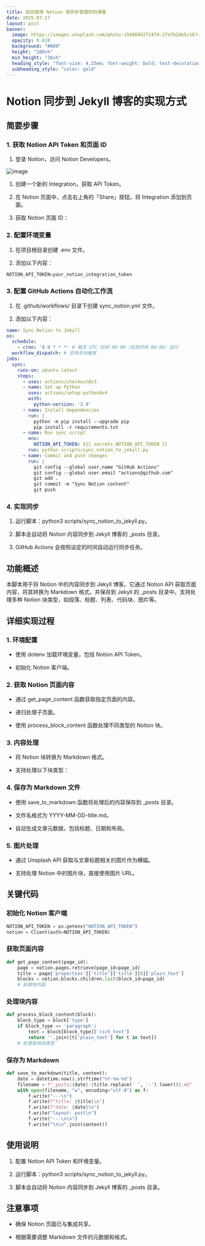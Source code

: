 ```yaml
---
title: 如何使用 Notion 来同步管理你的博客
date: 2025-07-27
layout: post
banner:
  image: https://images.unsplash.com/photo-1566694271474-27e7b2de5c16?crop=entropy&cs=tinysrgb&fit=max&fm=jpg&ixid=M3w2OTIwMzJ8MHwxfHJhbmRvbXx8fHx8fHx8fDE3NTM2MjAzNDF8&ixlib=rb-4.1.0&q=80&w=1080
  opacity: 0.618
  background: "#000"
  height: "100vh"
  min_height: "38vh"
  heading_style: "font-size: 4.25em; font-weight: bold; text-decoration: underline"
  subheading_style: "color: gold"
---
```


# Notion 同步到 Jekyll 博客的实现方式

## 简要步骤

### 1. 获取 Notion API Token 和页面 ID

1. 登录 Notion，访问 Notion Developers。

![image](https://prod-files-secure.s3.us-west-2.amazonaws.com/a7a0cc5a-89b9-4cda-8686-1fba0ca52f40/d19c1afe-dea5-4312-9333-786b0ba83054/image.png?X-Amz-Algorithm=AWS4-HMAC-SHA256&X-Amz-Content-Sha256=UNSIGNED-PAYLOAD&X-Amz-Credential=ASIAZI2LB466WSYBJUCB%2F20250727%2Fus-west-2%2Fs3%2Faws4_request&X-Amz-Date=20250727T124538Z&X-Amz-Expires=3600&X-Amz-Security-Token=IQoJb3JpZ2luX2VjEEoaCXVzLXdlc3QtMiJGMEQCIDGt9PkCGOaOLV1c1hLDPAc8h3PkKZQb9sq%2FkvqGEhGVAiB0KLQdSIRiilSxn%2FpR9sDG2LM0pLLXMZKU4Ta3HcAbhir%2FAwhyEAAaDDYzNzQyMzE4MzgwNSIMk6HOVJCQBHemvJqQKtwDv3E985CJzPcyKXbFeIEfhSi9KkSPP9i%2FfLEoadaPJQnZF0cTVJlgTaNIRFqG%2BmGSqmhHRL5r3agqpK6BnN%2FUKsjpO9LJgVj8NUlHzo04p84spNegZrVlixikQ3fng%2FJrOFfsH8QgWe0Vne0ajfC%2FM2ansWOpkQbo867jPRaY6DgZSfAUobvDJcKxD%2BvH%2FZzmtcNaEYwz1%2F%2FKYTZ85D676gkg64tReczXwbTkDCl%2BEXBTOFJ8CiI%2FIsMksI963p5T3HBQMS7ZyU21u%2BzGjlKrsJfS4mYh65j0MWZvNWWsWEMDuTZceOKqK9V8GeNKOPxxytFGOMn3AvEsOkmCxM7PASyI19hIQdm1WBvHkfvsW9XJv8Le4flJIv%2BaRpuSPaGp%2F8GOftY6LUWaij%2F4l9R5v5cJAdM8LLxSD0DJfZWDrsdmCuYw8SIahfjHLDiQOsRDKWUsfHrJCki4v50y%2Bs6MDS1n2sJOgWkHdttcOI3kwfyLH7c8%2BKjNEHqmXncU6jg2BfjxVmjg9xhrwuG4HvE%2Bsu2tb4L7I1C67dSCNJO3kbUW7T5tfQaEu3EL4uo9Zf%2B23voT%2Bctzl%2F0r8iS2LfkIH4V7x%2BOeSEVC0T8pjN6WeWpaU%2FvjJITpZv%2FI1sIwn9%2BXxAY6pgGRA8%2FIiiI7WevnteizONnqDHYahUACheXgPvCWj6RUUGuoxYDhDrBsDxC6kQGxFCODQ8oaWiu7XAcUesyY4jE3V%2FFzm2M8h6MMwdGegFAf4swZv9UPSqd9L3Cvs9p3Tsm8Dx74OEQ89VKkWZiHIjOF57UKQNz3s5aEVprPPpN9HAxxbXAocA%2Bu6%2Bycglanshm6Clb79vWZNwhrlco%2Fe2M%2FGfiNE9QR&X-Amz-Signature=80c6566441a8bed8146f49240bd0965e300176ea1569fd4cd55c16ab6bd559b2&X-Amz-SignedHeaders=host&x-amz-checksum-mode=ENABLED&x-id=GetObject)

1. 创建一个新的 Integration，获取 API Token。

1. 在 Notion 页面中，点击右上角的「Share」按钮，将 Integration 添加到页面。

1. 获取 Notion 页面 ID：


### 2. 配置环境变量

1. 在项目根目录创建 .env 文件。

1. 添加以下内容：

```javascript
NOTION_API_TOKEN=your_notion_integration_token
```

### 3. 配置 GitHub Actions 自动化工作流

1. 在 .github/workflows/ 目录下创建 sync_notion.yml 文件。

1. 添加以下内容：

```yaml
name: Sync Notion to Jekyll
on:
  schedule:
    - cron: '0 0 * * *' # 每天 UTC 时间 00:00（北京时间 08:00）运行
  workflow_dispatch: # 支持手动触发
jobs:
  sync:
    runs-on: ubuntu-latest
    steps:
      - uses: actions/checkout@v3
      - name: Set up Python
        uses: actions/setup-python@v4
        with:
          python-version: '3.9'
      - name: Install dependencies
        run: |
          python -m pip install --upgrade pip
          pip install -r requirements.txt
      - name: Run sync script
        env:
          NOTION_API_TOKEN: ${{ secrets.NOTION_API_TOKEN }}
        run: python scripts/sync_notion_to_jekyll.py
      - name: Commit and push changes
        run: |
          git config --global user.name "GitHub Actions"
          git config --global user.email "actions@github.com"
          git add .
          git commit -m "Sync Notion content"
          git push
```

### 4. 实现同步

1. 运行脚本：python3 scripts/sync_notion_to_jekyll.py。

1. 脚本会自动将 Notion 内容同步到 Jekyll 博客的 _posts 目录。

1. GitHub Actions 会按照设定的时间自动运行同步任务。

## 功能概述

本脚本用于将 Notion 中的内容同步到 Jekyll 博客。它通过 Notion API 获取页面内容，将其转换为 Markdown 格式，并保存到 Jekyll 的 _posts 目录中。支持处理多种 Notion 块类型，如段落、标题、列表、代码块、图片等。

## 详细实现过程

### 1. 环境配置

- 使用 dotenv 加载环境变量，包括 Notion API Token。

- 初始化 Notion 客户端。

### 2. 获取 Notion 页面内容

- 通过 get_page_content 函数获取指定页面的内容。

- 递归处理子页面。

- 使用 process_block_content 函数处理不同类型的 Notion 块。

### 3. 内容处理

- 将 Notion 块转换为 Markdown 格式。

- 支持处理以下块类型：


### 4. 保存为 Markdown 文件

- 使用 save_to_markdown 函数将处理后的内容保存到 _posts 目录。

- 文件名格式为 YYYY-MM-DD-title.md。

- 自动生成文章元数据，包括标题、日期和布局。

### 5. 图片处理

- 通过 Unsplash API 获取与文章标题相关的图片作为横幅。

- 支持处理 Notion 中的图片块，直接使用图片 URL。

## 关键代码

### 初始化 Notion 客户端

```python
NOTION_API_TOKEN = os.getenv("NOTION_API_TOKEN")
notion = Client(auth=NOTION_API_TOKEN)
```

### 获取页面内容

```python
def get_page_content(page_id):
    page = notion.pages.retrieve(page_id=page_id)
    title = page['properties']['title']['title'][0]['plain_text']
    blocks = notion.blocks.children.list(block_id=page_id)
    # 处理块内容
```

### 处理块内容

```python
def process_block_content(block):
    block_type = block['type']
    if block_type == 'paragraph':
        text = block[block_type]['rich_text']
        return ''.join([t['plain_text'] for t in text])
    # 处理其他块类型
```

### 保存为 Markdown

```python
def save_to_markdown(title, content):
    date = datetime.now().strftime("%Y-%m-%d")
    filename = f"_posts/{date}-{title.replace(' ', '-').lower()}.md"
    with open(filename, "w", encoding="utf-8") as f:
        f.write("---\n")
        f.write(f"title: {title}\n")
        f.write(f"date: {date}\n")
        f.write("layout: post\n")
        f.write("---\n\n")
        f.write("\n\n".join(content))
```

## 使用说明

1. 配置 Notion API Token 和环境变量。

1. 运行脚本：python3 scripts/sync_notion_to_jekyll.py。

1. 脚本会自动将 Notion 内容同步到 Jekyll 博客的 _posts 目录。

## 注意事项

- 确保 Notion 页面已与集成共享。

- 根据需要调整 Markdown 文件的元数据和格式。